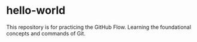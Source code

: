 # hello-world
This repository is for practicing the GitHub Flow.
Learning the foundational concepts and commands of Git.
